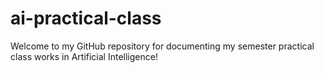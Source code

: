 # ai-practical-class
Welcome to my GitHub repository for documenting my semester practical class works in Artificial Intelligence!
